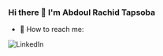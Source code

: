 ### Hi there 👋 I'm Abdoul Rachid Tapsoba

<!--
**Prodevking1/Prodevking1** is a ✨ _special_ ✨ repository because its `README.md` (this file) appears on your GitHub profile.

Here are some ideas to get you started:

- 🔭 I’m currently working on ...
- 🌱 I’m currently learning ...
- 👯 I’m looking to collaborate on ...
- 🤔 I’m looking for help with ...
- 💬 Ask me about ...
- 📫 How to reach me: ...
- 😄 Pronouns: ...
- ⚡ Fun fact: ...
-->

- 🤝 How to reach me:


![LinkedIn](https://img.shields.io/badge/linkedin-%230077B5.svg?style=for-the-badge&logo=linkedin&logoColor=white)
